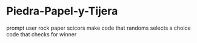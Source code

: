 # Piedra-Papel-y-Tijera
prompt user rock paper scicors
make code that randoms selects a choice 
code that checks for winner